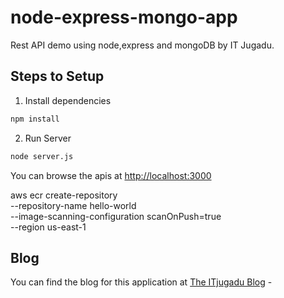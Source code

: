 # node-express-mongo-app
Rest API demo using node,express and mongoDB by IT Jugadu.

## Steps to Setup

1. Install dependencies

```bash
npm install
```

2. Run Server

```bash
node server.js
```

You can browse the apis at <http://localhost:3000>

aws ecr create-repository \
    --repository-name hello-world \
    --image-scanning-configuration scanOnPush=true \
    --region us-east-1

## Blog
You can find the blog for this application at [The ITjugadu Blog](https://www.itjugadu.com) - 
